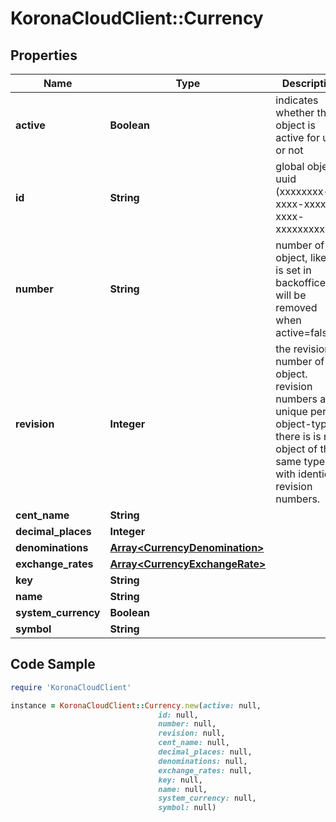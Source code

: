 # KoronaCloudClient::Currency

## Properties

Name | Type | Description | Notes
------------ | ------------- | ------------- | -------------
**active** | **Boolean** | indicates whether the object is active for use or not | [optional] [readonly] 
**id** | **String** | global object uuid (xxxxxxxx-xxxx-xxxx-xxxx-xxxxxxxxxxxx) | [optional] 
**number** | **String** | number of the object, like it is set in backoffice; will be removed when active&#x3D;false | [optional] 
**revision** | **Integer** | the revision number of the object. revision numbers are unique per object-type. there is is no object of the same type with identical revision numbers. | [optional] [readonly] 
**cent_name** | **String** |  | [optional] 
**decimal_places** | **Integer** |  | [optional] 
**denominations** | [**Array&lt;CurrencyDenomination&gt;**](CurrencyDenomination.md) |  | [optional] 
**exchange_rates** | [**Array&lt;CurrencyExchangeRate&gt;**](CurrencyExchangeRate.md) |  | [optional] 
**key** | **String** |  | [optional] 
**name** | **String** |  | [optional] 
**system_currency** | **Boolean** |  | [optional] 
**symbol** | **String** |  | [optional] 

## Code Sample

```ruby
require 'KoronaCloudClient'

instance = KoronaCloudClient::Currency.new(active: null,
                                 id: null,
                                 number: null,
                                 revision: null,
                                 cent_name: null,
                                 decimal_places: null,
                                 denominations: null,
                                 exchange_rates: null,
                                 key: null,
                                 name: null,
                                 system_currency: null,
                                 symbol: null)
```


